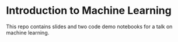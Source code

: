 # Introduction to Machine Learning

This repo contains slides and two code demo notebooks for a talk on machine learning.
